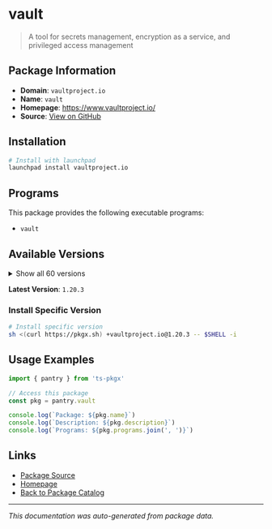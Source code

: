 # vault

> A tool for secrets management, encryption as a service, and privileged access management

## Package Information

- **Domain**: `vaultproject.io`
- **Name**: `vault`
- **Homepage**: https://www.vaultproject.io/
- **Source**: [View on GitHub](https://github.com/pkgxdev/pantry/tree/main/projects/vaultproject.io/package.yml)

## Installation

```bash
# Install with launchpad
launchpad install vaultproject.io
```

## Programs

This package provides the following executable programs:

- `vault`

## Available Versions

<details>
<summary>Show all 60 versions</summary>

- `1.20.3`, `1.20.2`, `1.20.1`, `1.20.0`, `1.19.5`
- `1.19.4`, `1.19.3`, `1.19.2`, `1.19.1`, `1.19.0`
- `1.18.5`, `1.18.4`, `1.18.3`, `1.18.2`, `1.18.1`
- `1.18.0`, `1.17.6`, `1.17.5`, `1.17.4`, `1.17.3`
- `1.17.2`, `1.17.1`, `1.17.0`, `1.16.3`, `1.16.2`
- `1.16.1`, `1.16.0`, `1.15.6`, `1.15.5`, `1.15.4`
- `1.15.3`, `1.15.2`, `1.15.1`, `1.15.0`, `1.14.10`
- `1.14.9`, `1.14.8`, `1.14.7`, `1.14.6`, `1.14.5`
- `1.14.4`, `1.14.3`, `1.14.2`, `1.14.1`, `1.14.0`
- `1.13.13`, `1.13.12`, `1.13.11`, `1.13.10`, `1.13.9`
- `1.13.8`, `1.13.7`, `1.13.6`, `1.13.5`, `1.13.4`
- `1.13.3`, `1.12.11`, `1.12.10`, `1.12.9`, `1.12.8`

</details>

**Latest Version**: `1.20.3`

### Install Specific Version

```bash
# Install specific version
sh <(curl https://pkgx.sh) +vaultproject.io@1.20.3 -- $SHELL -i
```

## Usage Examples

```typescript
import { pantry } from 'ts-pkgx'

// Access this package
const pkg = pantry.vault

console.log(`Package: ${pkg.name}`)
console.log(`Description: ${pkg.description}`)
console.log(`Programs: ${pkg.programs.join(', ')}`)
```

## Links

- [Package Source](https://github.com/pkgxdev/pantry/tree/main/projects/vaultproject.io/package.yml)
- [Homepage](https://www.vaultproject.io/)
- [Back to Package Catalog](../../package-catalog.md)

---

*This documentation was auto-generated from package data.*
